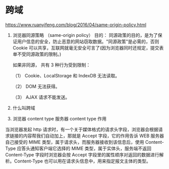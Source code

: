 # 跨域

https://www.ruanyifeng.com/blog/2016/04/same-origin-policy.html

1. 浏览器同源策略 （same-origin policy）
   目的： 同源政策的目的，是为了保证用户信息的安全，防止恶意的网站窃取数据。"同源政策"是必需的，否则 Cookie 可以共享，互联网就毫无安全可言了(因为浏览器同时还规定，提交表单不受同源政策的限制。)

   如果非同源， 共有 3 种行为受到限制：

   （1） Cookie、LocalStorage 和 IndexDB 无法读取。

   （2） DOM 无法获得。

   （3） AJAX 请求不能发送。

2. 什么叫跨域
3. 浏览器 content type 服务器 content type 作用

当浏览器发起 http 请求时，有一个关于媒体格式的请求头字段，浏览器会根据请求链接的内容帮我们自动加上，那就是 Accept 字段，它的作用告诉 WEB 服务器自己接受的 MIME 类型，属于请求头，而服务器接收到该信息后，使用 Content-Type 应答头通知客户端它选择的 MIME 类型，属于实体头，服务端不返回 Content-Type 字段时浏览器会按 Accept 字段里的属性顺序对返回的数据进行解析。Content-Type 也可以用在请求头信息中，用来指定报文主体的类型。
